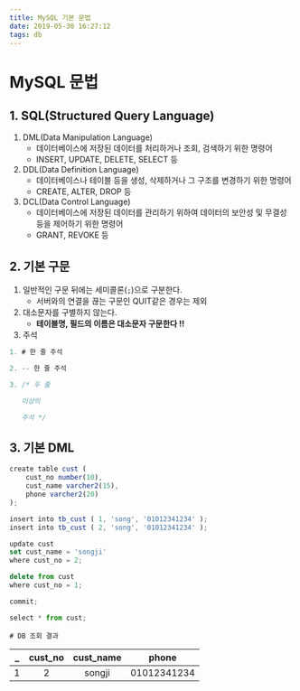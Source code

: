 ```yaml
---
title: MySQL 기본 문법
date: 2019-05-30 16:27:12
tags: db
---
```


# MySQL 문법

## 1. **SQL(Structured Query Language)**

1.  DML(Data Manipulation Language)
    - 데이터베이스에 저장된 데이터를 처리하거나 조회, 검색하기 위한 명령어
    - INSERT, UPDATE, DELETE, SELECT 등
2.  DDL(Data Definition Language)
    - 데이터베이스나 테이블 등을 생성, 삭제하거나 그 구조를 변경하기 위한 명령어
    - CREATE, ALTER, DROP 등
3.  DCL(Data Control Language)
    - 데이터베이스에 저장된 데이터를 관리하기 위하여 데이터의 보안성 및 무결성 등을 제어하기 위한 명령어
    - GRANT, REVOKE 등

## 2. 기본 구문

1. 일반적인 구문 뒤에는 세미콜론(`;`)으로 구분한다.
   - 서버와의 연결을 끊는 구문인 QUIT같은 경우는 제외
2. 대소문자를 구별하지 않는다.
   - **테이블명, 필드의 이름은 대소문자 구문한다 !!**
3. 주석

```js
1. # 한 줄 주석

2. -- 한 줄 주석

3. /* 두 줄

   이상의

   주석 */
```

## 3. 기본 DML

```js
create table cust (
    cust_no number(10),
    cust_name varcher2(15),
    phone varcher2(20)
);

insert into tb_cust ( 1, 'song', '01012341234' );
insert into tb_cust ( 2, 'song', '01012341234' );

update cust
set cust_name = 'songji'
where cust_no = 2;

delete from cust
where cust_no = 1;

commit;

select * from cust;
```

`# DB 조회 결과`

| \_  | cust_no | cust_name |    phone    |
| --- | :-----: | :-------: | :---------: |
| 1   |    2    |  songji   | 01012341234 |
